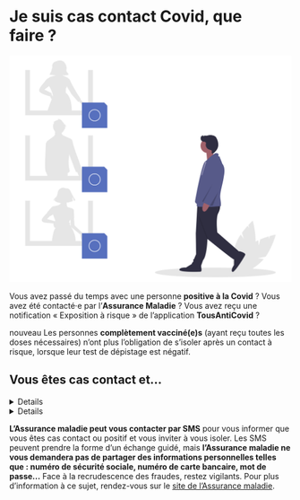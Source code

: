 # Je suis cas contact Covid, que faire ?

<div class="illustration">
    <img src="illustrations/contactarisque.svg" alt="">
</div>

<div id="conseils-personnels" class="conseils">

<p class="big">Vous avez passé du temps avec une personne <b>positive à la Covid</b> ? Vous avez été contacté·e par l’<b>Assurance Maladie</b> ? Vous avez reçu une notification « Exposition à risque » de l’application <b>TousAntiCovid</b> ?</p>

<div class="conseil">

<span class="nouveau">nouveau</span> Les personnes **complètement vacciné(e)s** (ayant reçu toutes les doses nécessaires) n’ont plus l’obligation de s’isoler après un contact à risque, lorsque leur test de dépistage est négatif.

</div>

## Vous êtes cas contact et…

<div class="conseils">
<details>

.. summary:: vous n’êtes pas vacciné(e) (schéma vaccinal incomplet)

Vous êtes concerné si  :
* vous n'avez pas reçu toutes les doses nécéssaires (1, 2 ou 3 doses)
* vous avez reçu votre dernière dose depuis moins de 7 jours (Pfizer, Moderna, AstraZeneca) ou moins de 28 jours (Janssen) 
* vous souffrez d'une forte immunodépression qui réduit l'efficacité du vaccin
    
<p class="big">Voici ce que nous vous conseillons de faire :</p>

### 1. Vous isoler

<div class="conseil">

Restez isolé·e **au minimum 7 jours** après votre dernier contact à risque.

</div>

Si vous ne pouvez pas **télétravailler**, vous pouvez [demander un arrêt de travail](https://declare.ameli.fr/isolement/conditions) sans délai de carence, pour pouvoir vous isoler en attendant le résultat du test.

### 2. Faire un test

<div class="conseil">

Faire un **test antigénique** en pharmacie **immédiatement** (voir la [carte des lieux de test](https://www.sante.fr/cf/centres-depistage-covid.html)).

</div>

* Si le test est **positif**, restez en **isolement au moins 10 jours** à partir de la date du test.

* Si le test est **négatif**, restez **en isolement**, et **refaites un test 7 jours après** le dernier contact à risque :

    * s’il est **négatif**, vous pourrez lever votre isolement ;
    * s’il est **positif**, restez en isolement au moins 10 jours à partir de la date du test, et surveillez l’apparition de symptômes.


Si votre test est **positif**, les autres membres de votre foyer seront considérés comme **cas contact**, et devront :

* se maintenir **en isolement** eux aussi (les enfants ne doivent pas aller à l’**école**) ;
* faire un **test antigénique immédiatement** (voir la [carte des lieux de test](https://www.sante.fr/cf/centres-depistage-covid.html)).

</details>
</div>

<div class="conseils">
<details>

.. summary:: vous êtes vacciné(e) (schéma vaccinal complet)

Vous êtes concerné si  :
* vous avez reçu toutes les doses nécéssaires (1, 2 ou 3 doses)
* vous avez reçu la dernière dose prévue depuis plus de 7 jours (Pfizer, Moderna, AstraZeneca) ou plus de 28 jours (Janssen) 
* vous ne souffrez pas d'immunodépression. 

<p class="big">Voici ce que nous vous conseillons de faire :</p>

### 1. Faire un test

<div class="conseil">

Faire un **test antigénique** en pharmacie **immédiatement** (voir la [carte des lieux de test](https://www.sante.fr/cf/centres-depistage-covid.html)).

</div>

* Si le test est **positif**, restez en **isolement au moins 10 jours** à partir de la date du test. Pas besoin de faire un test de contrôle pour sortir de l’isolement.

* Si le test est **négatif** , il ne faut pas vous isoler mais restez prudent :
    * portez le masque à l’intérieur et à l’extérieur, même dans les lieux qui ne l’exigent plus (restaurant, musées…) ;
    * évitez de rencontrer des personnes vulnérables ou fragiles ;
    * surveillez votre état : température, symptômes…
    
### 2. Faire un test de contrôle

<div class="conseil">

Si votre premier test était **négatif**, faire un test de contrôle 7 jours après le dernier contact à risque.

</div>

* s’il est **négatif**, vous pourrez retirer le masque dans les lieux où il n’est plus obligatoire et reprendre prudemment votre vie sociale ;
* s’il est **positif**, restez en isolement au moins 10 jours à partir de la date du test, et surveillez l’apparition de symptômes. Il n’est pas nécessaire de faire un test de contrôle pour sortir de l’isolement.

Si votre test est **positif**, les autres membres de votre foyer seront considérés comme **cas contact**, et devront, selon leur situation personnelle (schéma vaccinal complet ou non) :

* se maintenir **en isolement** eux aussi (les enfants ne doivent pas aller à l’**école**) ;
* faire un **test antigénique immédiatement** (voir la [carte des lieux de test](https://www.sante.fr/cf/centres-depistage-covid.html)).

</details>
</div>

<div class="conseil conseil-jaune">

**L’Assurance maladie peut vous contacter par SMS** pour vous informer que vous êtes cas contact ou positif et vous inviter à vous isoler. Les SMS peuvent prendre la forme d’un échange guidé, mais **l’Assurance maladie ne vous demandera pas de partager des informations personnelles telles que : numéro de sécurité sociale, numéro de carte bancaire, mot de  passe...** Face à la recrudescence des fraudes, restez vigilants. Pour plus d’information à ce sujet, rendez-vous sur le [site de l’Assurance maladie](https://www.ameli.fr/hauts-de-seine/assure/droits-demarches/principes/attention-appels-courriels-frauduleux).

</div>

</div>
